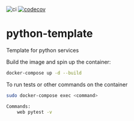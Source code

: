 ![ci](https://github.com/Fiufit-Grupo-10/python-template/actions/workflows/ci.yml/badge.svg)
[![codecov](https://codecov.io/gh/Fiufit-Grupo-10/python-template/branch/main/graph/badge.svg?token=0QRZ6NO0R1)](https://codecov.io/gh/Fiufit-Grupo-10/python-template)

# python-template
Template for python services

Build the image and spin up the container:

```bash
docker-compose up -d --build
```

To run tests or other commands on the container

```bash
sudo docker-compose exec <command>
```

```bash
Commands:
	web pytest -v
```
